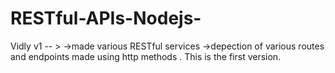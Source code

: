 # RESTful-APIs-Nodejs-

Vidly v1 -- > 
->made various RESTful services
->depection of various routes and endpoints made using http methods . This is the first version.
